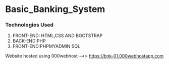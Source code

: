 # Basic_Banking_System
<h3>Technologies Used</h3>
<ol>
  <li>FRONT-END: HTML,CSS AND BOOTSTRAP</li>
    <li>BACK-END:PHP</li>
    <li>FRONT-END:PHPMYADMIN SQL</li>
</ol>

Website hosted using 000webhost -->> https://bnk-01.000webhostapp.com
